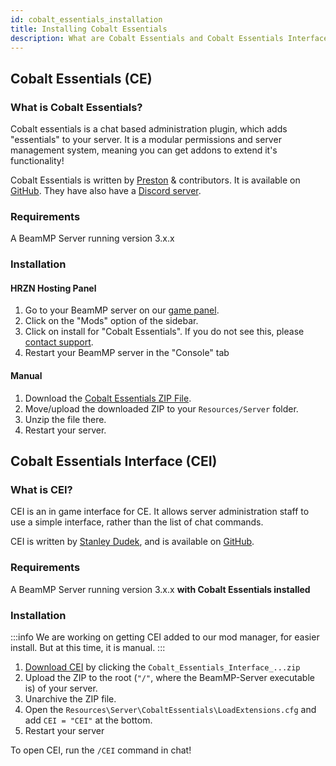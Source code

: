 ```yaml
---
id: cobalt_essentials_installation
title: Installing Cobalt Essentials
description: What are Cobalt Essentials and Cobalt Essentials Interface and and how do I install them?.
---
```


## Cobalt Essentials (CE)

### What is Cobalt Essentials?

Cobalt essentials is a chat based administration plugin, which adds "essentials" to your server.
It is a modular permissions and server management system, meaning you can get addons to extend it's functionality!

Cobalt Essentials is written by [Preston](https://github.com/prestonelam2003) & contributors. It is available on [GitHub](https://github.com/prestonelam2003/CobaltEssentials). They have also have a [Discord server](https://discord.gg/UV74wNXKdz).

### Requirements
A BeamMP Server running version 3.x.x

### Installation

#### HRZN Hosting Panel

1. Go to your BeamMP server on our [game panel](https://hrzn.link/panel).
2. Click on the "Mods" option of the sidebar.
3. Click on install for "Cobalt Essentials". If you do not see this, please [contact support](/knowledgebase/getting_support).
4. Restart your BeamMP server in the "Console" tab

#### Manual
1. Download the [Cobalt Essentials ZIP File](https://github.com/prestonelam2003/CobaltEssentials/archive/refs/heads/master.zip).
2. Move/upload the downloaded ZIP to your `Resources/Server` folder.
3. Unzip the file there.
4. Restart your server.

## Cobalt Essentials Interface (CEI)

### What is CEI?

CEI is an in game interface for CE. It allows server administration staff to use a simple interface, rather than the list of chat commands.

CEI is written by [Stanley Dudek](https://github.com/StanleyDudek), and is available on [GitHub](https://github.com/StanleyDudek/CobaltEssentialsInterface).

### Requirements
A BeamMP Server running version 3.x.x **with Cobalt Essentials installed**

### Installation

:::info
We are working on getting CEI added to our mod manager, for easier install. But at this time, it is manual.
:::

1. [Download CEI](https://github.com/StanleyDudek/CobaltEssentialsInterface/releases) by clicking the `Cobalt_Essentials_Interface_...zip`
2. Upload the ZIP to the root (`"/"`, where the BeamMP-Server executable is) of your server.
3. Unarchive the ZIP file.
4. Open the `Resources\Server\CobaltEssentials\LoadExtensions.cfg` and add `CEI = "CEI"` at the bottom.
5. Restart your server

To open CEI, run the `/CEI` command in chat!